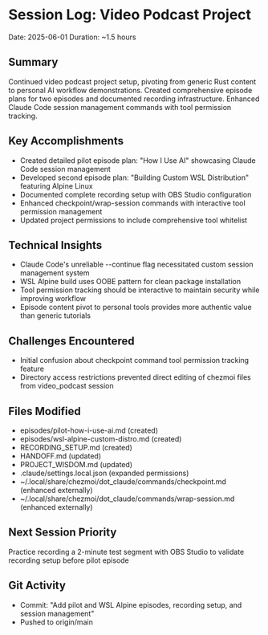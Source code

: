 # Session Log: Video Podcast Project
Date: 2025-06-01
Duration: ~1.5 hours

## Summary
Continued video podcast project setup, pivoting from generic Rust content to personal AI workflow demonstrations. Created comprehensive episode plans for two episodes and documented recording infrastructure. Enhanced Claude Code session management commands with tool permission tracking.

## Key Accomplishments
- Created detailed pilot episode plan: "How I Use AI" showcasing Claude Code session management
- Developed second episode plan: "Building Custom WSL Distribution" featuring Alpine Linux
- Documented complete recording setup with OBS Studio configuration
- Enhanced checkpoint/wrap-session commands with interactive tool permission management
- Updated project permissions to include comprehensive tool whitelist

## Technical Insights
- Claude Code's unreliable --continue flag necessitated custom session management system
- WSL Alpine build uses OOBE pattern for clean package installation
- Tool permission tracking should be interactive to maintain security while improving workflow
- Episode content pivot to personal tools provides more authentic value than generic tutorials

## Challenges Encountered
- Initial confusion about checkpoint command tool permission tracking feature
- Directory access restrictions prevented direct editing of chezmoi files from video_podcast session

## Files Modified
- episodes/pilot-how-i-use-ai.md (created)
- episodes/wsl-alpine-custom-distro.md (created)
- RECORDING_SETUP.md (created)
- HANDOFF.md (updated)
- PROJECT_WISDOM.md (updated)
- .claude/settings.local.json (expanded permissions)
- ~/.local/share/chezmoi/dot_claude/commands/checkpoint.md (enhanced externally)
- ~/.local/share/chezmoi/dot_claude/commands/wrap-session.md (enhanced externally)

## Next Session Priority
Practice recording a 2-minute test segment with OBS Studio to validate recording setup before pilot episode

## Git Activity
- Commit: "Add pilot and WSL Alpine episodes, recording setup, and session management"
- Pushed to origin/main